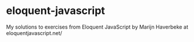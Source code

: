 # eloquent-javascript
My solutions to exercises from Eloquent JavaScript by Marijn Haverbeke at eloquentjavascript.net/
